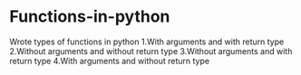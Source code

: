 # Functions-in-python
Wrote types of functions in python
1.With arguments and with return type
2.Without arguments and without return type
3.Without arguments and with return type
4.With arguments and without return type
